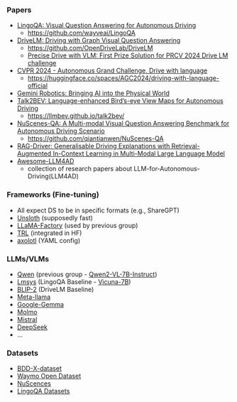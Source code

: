### Papers
- [LingoQA: Visual Question Answering for Autonomous Driving](https://arxiv.org/abs/2312.14115)
  - https://github.com/wayveai/LingoQA
- [DriveLM: Driving with Graph Visual Question Answering](https://arxiv.org/abs/2312.14150)
  - https://github.com/OpenDriveLab/DriveLM
  - [Precise Drive with VLM: First Prize Solution for PRCV 2024 Drive LM challenge](https://arxiv.org/abs/2411.02999)
- [CVPR 2024 - Autonomous Grand Challenge, Drive with language](https://opendrivelab.com/challenge2024/#driving_with_language)
  - https://huggingface.co/spaces/AGC2024/driving-with-language-official
- [Gemini Robotics: Bringing AI into the Physical World](https://arxiv.org/abs/2503.20020)
- [Talk2BEV: Language-enhanced Bird’s-eye View Maps for Autonomous Driving](https://ieeexplore.ieee.org/abstract/document/10611485)
  - https://llmbev.github.io/talk2bev/
- [NuScenes-QA: A Multi-modal Visual Question Answering Benchmark for Autonomous Driving Scenario](https://arxiv.org/abs/2305.14836)
  - https://github.com/qiantianwen/NuScenes-QA
- [RAG-Driver: Generalisable Driving Explanations with Retrieval-Augmented In-Context Learning in Multi-Modal Large Language Model](https://arxiv.org/abs/2402.10828)
- [Awesome-LLM4AD](https://github.com/Thinklab-SJTU/Awesome-LLM4AD)
  - collection of research papers about LLM-for-Autonomous-Driving(LLM4AD)

### Frameworks (Fine-tuning)
- All expect DS to be in specific formats (e.g., ShareGPT)
- [Unsloth](https://unsloth.ai/) (supposedly fast)
- [LLaMA-Factory](https://github.com/hiyouga/LLaMA-Factory?tab=readme-ov-file) (used by previous group)
- [TRL](https://huggingface.co/docs/trl/en/index) (integrated in HF)
- [axolotl](https://github.com/axolotl-ai-cloud/axolotl) (YAML config)

### LLMs/VLMs
- [Qwen](https://huggingface.co/Qwen) (previous group - [Qwen2-VL-7B-Instruct](https://huggingface.co/Qwen/Qwen2-VL-7B-Instruct))
- [Lmsys](https://huggingface.co/lmsys) (LingoQA Baseline - [Vicuna-7B](https://huggingface.co/lmsys/vicuna-7b-v1.5))
- [BLIP-2](https://arxiv.org/abs/2301.12597) (DriveLM Baseline)
- [Meta-llama](https://huggingface.co/meta-llama)
- [Google-Gemma](https://huggingface.co/blog/gemma3)
- [Molmo](https://huggingface.co/collections/allenai/molmo-66f379e6fe3b8ef090a8ca19)
- [Mistral](https://huggingface.co/mistralai)
- [DeepSeek](https://huggingface.co/deepseek-ai)
- ...

### Datasets
- [BDD-X-dataset](https://github.com/JinkyuKimUCB/BDD-X-dataset)
- [Waymo Open Dataset](https://waymo.com/open/)
- [NuScences](https://www.nuscenes.org/)
- [LingoQA Datasets](https://github.com/wayveai/LingoQA)
